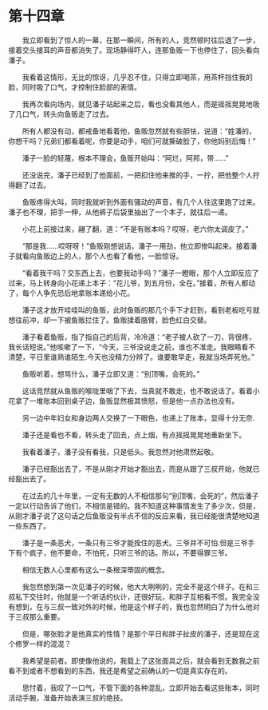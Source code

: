 # 第十四章


　　我立即看到了惊人的一幕，在那一瞬间，所有的人，竞然顿时往后退了一步，接着交头接耳的声音都消失了。现场静得吓人，连那鱼贩一下也停住了，回头看向潘子。

　　我看着这情形，无比的惊讶，几乎忍不住，只得立即喝茶，用茶杯挡住我的脸，同时吸了口气，才控制住脸部的表情。

　　我再次看向场内，就见潘子站起来之后，看也没看其他人，而是摇摇晃晃地吸了几口气，转头向鱼贩走了过去。

　　所有人都没有动，都戒备地看着他，鱼贩忽然就有些胆怯，说道：“姓潘的，你想干吗？兄弟们都看着呢，你要是动手，咱们可就撕破脸了，你他妈别后悔！”

　　潘子一脸的轻蔑，根本不理会，鱼贩开始叫：“阿烂，阿邦，带……”

　　还没说完，潘子已经到了他面前，一把扣住他来推的手，一拧，把他整个人拧得翻了过去。

　　鱼贩疼得大叫，同时我就听到外面有骚动的声音，有几个人往这里跑了过来。潘子也不理，把手一伸，从他裤子后袋里抽出了一个本子，就往后一递。

　　小花上前接过来，翮了翻，道：“不是有账本吗？哎呀，老六你太调皮了。”

　　“那是我……哎呀呀！”鱼贩刚想说话，潘子一用劲，他立即惨叫起来。接着潘子就看向鱼贩边上的人，那个人也看了看他，一脸惊讶。

　　“看着我干吗？交东西上去，也要我动手吗？”潘子一瞪眼，那个人立即反应了过来，马上转身向小花递上本子：“花儿爷，到五月份，全在。”接着，所有人都动了，每个人争先恐后地拿账本递给小花。

　　潘子这才放开哇哇叫的鱼贩，此时鱼贩的那几个手下才赶到，看到老板吃亏就想往前冲，却一下被鱼贩拦住了。鱼贩揉着胳臂，脸色红白交替。

　　潘子看着鱼贩，指了指自己的后背，冷冷道：“老子被人砍了一刀，背很疼，我长话短说。”他咳嗽了一下，“今天，三爷没说走之前，谁也不准走。我眼睛看不清楚，平日里谁熟谁陌生.今天也没精力分辨了。谁要敢早走，我就当场弄死他。”

　　鱼贩听着，想骂什么，潘子立即又道：“别顶嘴，会死的。”

　　这话竞然就从鱼贩的喉咙里咽了下去，当真就不敢走，也不敢说话了。看着小花拿了一堆账本回到桌子边，鱼贩显然极其愤怒，但是他一点办法也没有。

　　另一边中年妇女和身边两人交换了一下眼色，也递上了账本，显得十分无奈.

　　潘子还是看也不看，转头走了回去，点上烟，有点摇摇晃晃地重新坐下。

　　我看着潘子，潘子没有看我，只是低头。我忽然对他肃然起敬。

　　潘子已经豁出去了，不是从刚才开始才豁出去，而是从跟了三叔开始，他就已经豁出去了。

　　在过去的几十年里，一定有无数的人不相信那句“别顶嘴，会死的”，然后潘子一定以行动告诉了他们，不相信是错的。我不知道这种事情发生了多少次，但是，从刚才潘子说了这句话之后鱼贩没有半点不信的反应来看，我已经能很清楚地知道一些东西了。

　　潘子是一条恶犬，一条只有三爷才能拴住的恶犬。三爷并不可怕.但是三爷手下有个疯子，他不要命，不怕死，只听三爷的话。所以，不要得罪三爷。

　　相信无数人心里都有这么一条根深蒂固的概念。

　　我忽然想到第一次见潘子的时候，他大大咧咧的，完全不是这个样子。在和三叔私下交往时，他就是一个听话的伙计，还很好玩，和胖子互相看不惯。我完全没有想到，在与三叔一致对外的时候，他是这个样子的，我也忽然明白了为什么他对于三叔那么重要。

　　但是，哪张脸才是他真实的性情？是那个平日和胖子扯皮的潘子，还是现在这个修罗一样的混混？

　　我希望是前者。即使像他说的，我载上了这张面具之后，就会看到无数我之前看不到或者不想看到的东西，我还是希望之前确认的一切是真实存在的。

　　思忖着，我叹了一口气，不管下面的各种混乱，立即开始去看这些账本，同时活动手腕，准备开始表演三叔的绝技。

